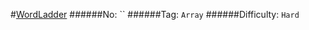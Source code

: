 #[WordLadder](https://leetcode.com/problems/word-ladder/)
######No: ``
######Tag: `Array`
######Difficulty: `Hard`
